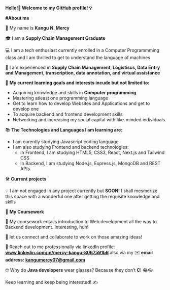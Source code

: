 **Hello!👋  Welcome to my GitHub profile! 💡**

**#About me**

🌟 My name is **Kangu N. Mercy**

🎓 I am a **Supply Chain Management Graduate**

💻 I am a tech enthusiast currently enrolled in a Computer Programmming class and I am thrilled to get to understand the language of machines

📝 I am experienced in **Supply Chain Management, Logistiscs, Data Entry and Management, transcription, data annotation, and virtual assistance**

🎯 **My current learning goals and interests incude but not limited to:**
- Acquiring knowledge and skills in **Computer programming**
- Mastering atleast one programming language
- Get to learn how to develop Websites and Applications and get to develop one
- To acquire backend and frontend development skills
- Networking and increasing my social capital with like-minded individuals

📚 **The Technologies and Languages I am learning are:**
- I am curently studying Javascript coding language
- I am also studying Frontend and backend technologies:
    - In Frontend, I am studying HTML5, CSS3, React, Next.js and Tailwind CSS
    - In Backend, I am studying Node.js, Express.js, MongoDB and REST APIs

🛠️ **Current projects**

💡 I am not engaged in any project currently but **SOON!** I shall mesmerize this space with a wonderful one after getting the requisite knowledge and skills

📝 **My Coursework**

📑 My coursework entails introduction to Web development all the way to Backend development. Interesting, huh!

🤝 let us connect and collaborate to work on those amazing ideas!

🔗 Reach out to me professionally via linkedIn profile: **www.linkedin.com/in/mercy-kangu-8067591b6** also via my ✉️ **email address: kangumercy07@gmail.com**

🤓 Why do **Java developers** wear glasses?
Because they don’t **C**! 😂👓 

Keep learning and keep being interested! ✍️
